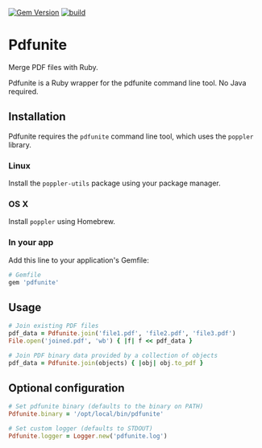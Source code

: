 [![Gem Version](https://badge.fury.io/rb/pdfunite.svg)](http://badge.fury.io/rb/pdfunite)
[![build](https://github.com/mtgrosser/pdfunite/actions/workflows/build.yml/badge.svg)](https://github.com/mtgrosser/pdfunite/actions/workflows/build.yml)
# Pdfunite

Merge PDF files with Ruby.

Pdfunite is a Ruby wrapper for the pdfunite command line tool. No Java required.

## Installation

Pdfunite requires the ```pdfunite``` command line tool, which uses the `poppler` library.

### Linux

Install the `poppler-utils` package using your package manager.

### OS X

Install `poppler` using Homebrew.

### In your app

Add this line to your application's Gemfile:

```ruby
# Gemfile
gem 'pdfunite'
```

## Usage

```ruby
# Join existing PDF files
pdf_data = Pdfunite.join('file1.pdf', 'file2.pdf', 'file3.pdf')
File.open('joined.pdf', 'wb') { |f| f << pdf_data }

# Join PDF binary data provided by a collection of objects
pdf_data = Pdfunite.join(objects) { |obj| obj.to_pdf }
```

## Optional configuration

```ruby
# Set pdfunite binary (defaults to the binary on PATH)
Pdfunite.binary = '/opt/local/bin/pdfunite'

# Set custom logger (defaults to STDOUT)
Pdfunite.logger = Logger.new('pdfunite.log')
```
